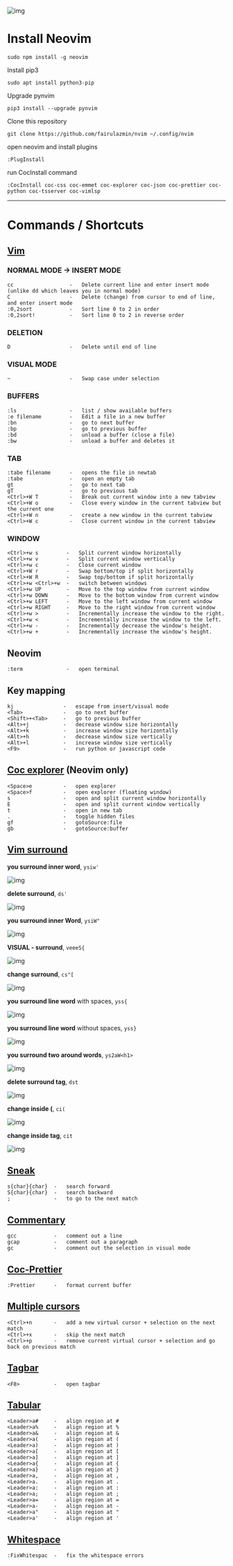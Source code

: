 ![img](https://github.com/fairulazmin/nvim/blob/main/screenshot.png)

# Install Neovim
```
sudo npm install -g neovim
```

Install pip3
```
sudo apt install python3-pip
```

Upgrade pynvim
```
pip3 install --upgrade pynvim
```

Clone this repository
```
git clone https://github.com/fairulazmin/nvim ~/.config/nvim
```

open neovim and install plugins
```
:PlugInstall
```

run CocInstall command
```
:CocInstall coc-css coc-emmet coc-explorer coc-json coc-prettier coc-python coc-tsserver coc-vimlsp
```
---

# Commands / Shortcuts

## [Vim](https://gist.github.com/tuxfight3r/0dca25825d9f2608714b)
### NORMAL MODE -> INSERT MODE
```
cc                  -   Delete current line and enter insert mode (unlike dd which leaves you in normal mode)
C                   -   Delete (change) from cursor to end of line, and enter insert mode
:0,2sort            -   Sort line 0 to 2 in order
:0,2sort!           -   Sort line 0 to 2 in reverse order
```
### DELETION
```
D                   -   Delete until end of line
```
### VISUAL MODE
```
~                   -   Swap case under selection
```
### BUFFERS
```
:ls                 -   list / show available buffers
:e filename         -   Edit a file in a new buffer
:bn                 -   go to next buffer
:bp                 -   go to previous buffer
:bd                 -   unload a buffer (close a file)
:bw                 -   unload a buffer and deletes it
```
### TAB
```
:tabe filename      -   opens the file in newtab
:tabe               -   open an empty tab
gt                  -   go to next tab
gT                  -   go to previous tab
<Ctrl>+W T          -   Break out current window into a new tabview
<Ctrl>+W o          -   Close every window in the current tabview but the current one
<Ctrl>+W n          -   create a new window in the current tabview
<Ctrl>+W c          -   Close current window in the current tabview
```
### WINDOW
```
<Ctrl>+w s         -   Split current window horizontally
<Ctrl>+w v         -   Split current window vertically
<Ctrl>+w c         -   Close current window
<Ctrl>+W r         -   Swap bottom/top if split horizontally
<Ctrl>+W R         -   Swap top/bottom if split horizontally
<Ctrl>+w <Ctrl>+w  -   switch between windows
<Ctrl>+w UP        -   Move to the top window from current window
<Ctrl>+w DOWN      -   Move to the bottom window from current window
<Ctrl>+w LEFT      -   Move to the left window from current window
<Ctrl>+w RIGHT     -   Move to the right window from current window
<Ctrl>+w >         -   Incrementally increase the window to the right.
<Ctrl>+w <         -   Incrementally increase the window to the left.
<Ctrl>+w -         -   Incrementally decrease the window's height.
<Ctrl>+w +         -   Incrementally increase the window's height.
```
## Neovim
```
:term              -   open terminal
```

## Key mapping
```
kj                -   escape from insert/visual mode
<Tab>             -   go to next buffer
<Shift>+<Tab>     -   go to previous buffer
<Alt>+j           -   decrease window size horizontally
<Alt>+k           -   increase window size horizontally
<Alt>+h           -   decrease window size vertically
<Alt>+l           -   increase window size vertically
<F9>              -   run python or javascript code
```

## [Coc explorer](https://github.com/weirongxu/coc-explorer) (Neovim only)
```
<Space>e          -   open explorer
<Space>f          -   open explorer (floating window)
s                 -   open and split current window horizontally
E                 -   open and split current window vertically
t                 -   open in new tab
.                 -   toggle hidden files
gf                -   gotoSource:file
gb                -   gotoSource:buffer

```

## [Vim surround](https://github.com/tpope/vim-surround)

**you surround inner word**, `ysiw'`

![img](https://github.com/fairulazmin/note/blob/main/readme_img/ysiw.gif)

**delete surround**, `ds'`

![img](https://github.com/fairulazmin/note/blob/main/readme_img/ds.gif)

**you surround inner Word**, `ysiW"`

![img](https://github.com/fairulazmin/note/blob/main/readme_img/ysi_W.gif)

**VISUAL - surround**, `veeeS{`

![img](https://github.com/fairulazmin/note/blob/main/readme_img/v_eee_S_.gif)

**change surround**, `cs"[`

![img](https://github.com/fairulazmin/note/blob/main/readme_img/cs__.gif)

**you surround line word** with spaces, `yss{`

![img](https://github.com/fairulazmin/note/blob/main/readme_img/yss_oc.gif)

**you surround line word** without spaces, `yss}`

![img](https://github.com/fairulazmin/note/blob/main/readme_img/yss_cc.gif)

**you surround two around words**, `ys2aW<h1>`

![img](https://github.com/fairulazmin/note/blob/main/readme_img/ys2aW_tag.gif)

**delete surround tag**, `dst`

![img](https://github.com/fairulazmin/note/blob/main/readme_img/dst.gif)

**change inside (**, `ci(`

![img](https://github.com/fairulazmin/note/blob/main/readme_img/ci\(.gif)

**change inside tag**, `cit`

![img](https://github.com/fairulazmin/note/blob/main/readme_img/cit.gif)

## [Sneak](Plug 'justinmk/vim-sneak')
```
s{char}{char}  -   search forward
S{char}{char}  -   search backward
;              -   to go to the next match
```

## [Commentary](https://vimawesome.com/plugin/commentary-vim)
```
gcc            -   comment out a line
gcap           -   comment out a paragraph
gc             -   comment out the selection in visual mode
```

## [Coc-Prettier](https://github.com/neoclide/coc-prettier)
```
:Prettier      -   format current buffer
```

## [Multiple cursors](https://github.com/terryma/vim-multiple-cursors/wiki/Keystrokes-for-example-gifs)
```
<Ctrl>+n       -   add a new virtual cursor + selection on the next match
<Ctrl>+x       -   skip the next match
<Ctrl>+p       -   remove current virtual cursor + selection and go back on previous match
```

## [Tagbar](https://github.com/preservim/tagbar)
```
<F8>           -   open tagbar
```

## [Tabular](https://vimawesome.com/plugin/tabular)
```
<Leader>a#     -   align region at #
<Leader>a%     -   align region at %
<Leader>a&     -   align region at &
<Leader>a(     -   align region at (
<Leader>a)     -   align region at )
<Leader>a[     -   align region at [
<Leader>a]     -   align region at ]
<Leader>a{     -   align region at {
<Leader>a}     -   align region at }
<Leader>a,     -   align region at ,
<Leader>a.     -   align region at .
<Leader>a:     -   align region at :
<Leader>a;     -   align region at ;
<Leader>a=     -   align region at =
<Leader>a-     -   align region at -
<Leader>a"     -   align region at "
<Leader>a'     -   align region at '
```

## [Whitespace](https://vimawesome.com/plugin/trailing-whitespace)
```
:FixWhitespac  -   fix the whitespace errors
```
